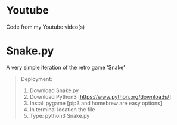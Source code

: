 # Youtube
Code from my Youtube video(s)

# Snake.py
A very simple iteration of the retro game 'Snake'
> Deployment: <br/>
>   1) Download Snake.py <br/>
>   2) Download Python3 [https://www.python.org/downloads/]
>   3) Install pygame [pip3 and homebrew are easy options] <br/>
>   4) In terminal location the file <br/>
>   5) Type: python3 Snake.py
